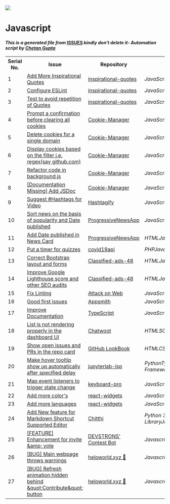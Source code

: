 <!DOCTYPE html>
<html><head><title>Hacktoberfest 2021 Issues</title><link href="../../.meta/style.css" rel="stylesheet"></head><body><img src="https://github.com/ch8n/Hacktoberfest2021/blob/main/assets/logo.png?raw=true" class="center"><h1>Javascript</h1><h4><em>This is a generated file from </em><a href="../../ISSUES.md">ISSUES</a><em> kindly don't delete it</em><em>- Automation script by <a href="https://chetangupta.net/about" target="_blank">Chetan Gupta</a></em></h4><table><tr><th>Serial No.</th><th>Issue</th><th>Repository</th><th>Language</th></tr><tr><td>1</td><td><a href="https://github.com/vinitshahdeo/inspirational-quotes/issues/4" target="_blank">Add More Inspirational Quotes</a></td><td><a href="https://github.com/vinitshahdeo/inspirational-quotes" target="_blank">inspirational-quotes</a></td><td><em>JavaScript</em></td></tr><tr><td>2</td><td><a href="https://github.com/vinitshahdeo/inspirational-quotes/issues/277" target="_blank">Configure ESLint</a></td><td><a href="https://github.com/vinitshahdeo/inspirational-quotes" target="_blank">inspirational-quotes</a></td><td><em>JavaScript</em></td></tr><tr><td>3</td><td><a href="https://github.com/vinitshahdeo/inspirational-quotes/issues/120" target="_blank">Test to avoid repetition of Quotes</a></td><td><a href="https://github.com/vinitshahdeo/inspirational-quotes" target="_blank">inspirational-quotes</a></td><td><em>JavaScript</em></td></tr><tr><td>4</td><td><a href="https://github.com/vinitshahdeo/Cookie-Manager/issues/5" target="_blank">Prompt a confirmation before clearing all cookies</a></td><td><a href="https://github.com/vinitshahdeo/Cookie-Manager/" target="_blank">Cookie-Manager</a></td><td><em>JavaScript</em></td></tr><tr><td>5</td><td><a href="https://github.com/vinitshahdeo/Cookie-Manager/issues/4" target="_blank">Delete cookies for a single domain</a></td><td><a href="https://github.com/vinitshahdeo/Cookie-Manager/" target="_blank">Cookie-Manager</a></td><td><em>JavaScript</em></td></tr><tr><td>6</td><td><a href="https://github.com/vinitshahdeo/Cookie-Manager/issues/3" target="_blank">Display cookies based on the filter i.e. regex(say github.com)</a></td><td><a href="https://github.com/vinitshahdeo/Cookie-Manager/" target="_blank">Cookie-Manager</a></td><td><em>JavaScript</em></td></tr><tr><td>7</td><td><a href="https://github.com/vinitshahdeo/Cookie-Manager/issues/12" target="_blank">Refactor code in background.js</a></td><td><a href="https://github.com/vinitshahdeo/Cookie-Manager/" target="_blank">Cookie-Manager</a></td><td><em>JavaScript</em></td></tr><tr><td>8</td><td><a href="https://github.com/vinitshahdeo/Cookie-Manager/issues/13" target="_blank">[Documentation Missing] Add JSDoc</a></td><td><a href="https://github.com/vinitshahdeo/Cookie-Manager/" target="_blank">Cookie-Manager</a></td><td><em>JavaScript</em></td></tr><tr><td>9</td><td><a href="https://github.com/vinitshahdeo/Hashtagify/issues/3" target="_blank">Suggest #Hashtags for Video</a></td><td><a href="https://github.com/vinitshahdeo/Hashtagify" target="_blank">Hashtagify</a></td><td><em>JavaScript</em></td></tr><tr><td>10</td><td><a href="https://github.com/vinitshahdeo/ProgressiveNewsApp/issues/3" target="_blank">Sort news on the basis of popularity and Date published</a></td><td><a href="https://github.com/vinitshahdeo/ProgressiveNewsApp" target="_blank">ProgressiveNewsApp</a></td><td><em>JavaScript</em></td></tr><tr><td>11</td><td><a href="https://github.com/vinitshahdeo/ProgressiveNewsApp/issues/4" target="_blank">Add Date published in News Card</a></td><td><a href="https://github.com/vinitshahdeo/ProgressiveNewsApp" target="_blank">ProgressiveNewsApp</a></td><td><em>HTML</em><em>JavaScript</em></td></tr><tr><td>12</td><td><a href="https://github.com/vinitshahdeo/covid19api/issues/2" target="_blank">Put a timer for quizzes</a></td><td><a href="https://github.com/vinitshahdeo/covid19api/" target="_blank">covid19api</a></td><td><em>PHP</em><em>JavaScript</em></td></tr><tr><td>13</td><td><a href="https://github.com/bacloud14/Classified-ads-48/issues/6" target="_blank">Correct Bootstrap layout and forms</a></td><td><a href="https://github.com/bacloud14/Classified-ads-48/" target="_blank">Classified-ads-48</a></td><td><em>HTML</em><em>JavaScript</em><em>Bootstrap</em><em>Node.js</em></td></tr><tr><td>14</td><td><a href="https://github.com/bacloud14/Classified-ads-48/issues/8" target="_blank">Improve Google Lighthouse score and other SEO audits</a></td><td><a href="https://github.com/bacloud14/Classified-ads-48/" target="_blank">Classified-ads-48</a></td><td><em>HTML</em><em>JavaScript</em><em>Bootstrap</em><em>Node.js</em></td></tr><tr><td>15</td><td><a href="https://github.com/felixfaisal/attack-on-web/issues/31" target="_blank">Fix Linting</a></td><td><a href="https://github.com/felixfaisal/attack-on-web" target="_blank">Attack on Web</a></td><td><em>JavaScript</em><em>NodeJs</em></td></tr><tr><td>16</td><td><a href="https://github.com/appsmithorg/appsmith/issues?q=is%3Aopen+is%3Aissue+bug+label%3A%22Good+First+Issue%22" target="_blank">Good first issues</a></td><td><a href="https://github.com/appsmithorg/appsmith" target="_blank">Appsmith</a></td><td><em>JavaScript</em><em>Java</em></td></tr><tr><td>17</td><td><a href="https://github.com/microsoft/TypeScript/issues/45876" target="_blank">Improve Documentation</a></td><td><a href="https://github.com/microsoft/TypeScript" target="_blank">TypeScript</a></td><td><em>JavaScript</em><em>TypeScript</em></td></tr><tr><td>18</td><td><a href="https://github.com/chatwoot/chatwoot/issues/3081" target="_blank">List is not rendering properly in the dashboard UI</a></td><td><a href="https://github.com/chatwoot/chatwoot" target="_blank">Chatwoot</a></td><td><em>HTML</em><em>SCSS</em><em>JavaScript</em><em>Ruby</em><em>Vue.Js</em></td></tr><tr><td>19</td><td><a href="https://github.com/vinitshahdeo/GitHubLookBook/issues/3" target="_blank">Show open issues and PRs in the repo card</a></td><td><a href="https://github.com/vinitshahdeo/GitHubLookBook" target="_blank">GitHub LookBook</a></td><td><em>HTML</em><em>CSS</em><em>JavaScript</em></td></tr><tr><td>20</td><td><a href="https://github.com/krassowski/jupyterlab-lsp/issues/362" target="_blank">Make hover tooltip show up automatically after specified delay</a></td><td><a href="https://github.com/krassowski/jupyterlab-lsp" target="_blank">jupyterlab-lsp</a></td><td><em>Python</em><em>TypeScript</em><em>Python</em><em>Robot-Framework</em><em>JavaScript</em></td></tr><tr><td>21</td><td><a href="https://github.com/hardeepnarang10/keyboard-pro/issues/2" target="_blank">Map event listeners to trigger state change</a></td><td><a href="https://github.com/hardeepnarang10/keyboard-pro" target="_blank">keyboard-pro</a></td><td><em>JavaScript</em></td></tr><tr><td>22</td><td><a href="https://github.com/vishal-codes/react-widgets/issues/1" target="_blank">Add more color's</a></td><td><a href="https://github.com/vishal-codes/react-widgets" target="_blank">react-widgets</a></td><td><em>JavaScript</em></td></tr><tr><td>23</td><td><a href="https://github.com/vishal-codes/react-widgets/issues/3" target="_blank">Add more languages</a></td><td><a href="https://github.com/vishal-codes/react-widgets" target="_blank">react-widgets</a></td><td><em>JavaScript</em></td></tr><tr><td>24</td><td><a href="https://github.com/gauranshkumar/chithi/issues/5" target="_blank">Add New feature for Markdown Shortcut Supported Editor</a></td><td><a href="https://github.com/gauranshkumar/chithi" target="_blank">Chitthi</a></td><td><em>Python 3</em><em>Streamlit Library</em><em>Javascript</em><em>HTML/CSS</em><em>Markdown</em></td></tr><tr><td>25</td><td><a href="https://github.com/devstrons/contest-bot/issues/10" target="_blank">[FEATURE] Enhancement for invite &amp;amp; vote</a></td><td><a href="https://github.com/devstrons/contest-bot" target="_blank">DEVSTRONS' Contest Bot</a></td><td><em>Javascript</em><em>discord.js</em><em>Discord</em></td></tr><tr><td>26</td><td><a href="https://github.com/devstrons/heloworld.xyz/issues/68" target="_blank">[BUG] Main webpage throws warnings</a></td><td><a href="https://github.com/devstrons/heloworld.xyz" target="_blank">heloworld.xyz 👋</a></td><td><em>Javascript</em><em>Tailwind CSS</em><em>website</em></td></tr><tr><td>27</td><td><a href="https://github.com/devstrons/heloworld.xyz/issues/69" target="_blank">[BUG] Refresh animation hidden behind &amp;quot;Contribute&amp;quot; button</a></td><td><a href="https://github.com/devstrons/heloworld.xyz" target="_blank">heloworld.xyz 👋</a></td><td><em>Javascript</em><em>Tailwind CSS</em><em>website</em></td></tr></table></body></html>